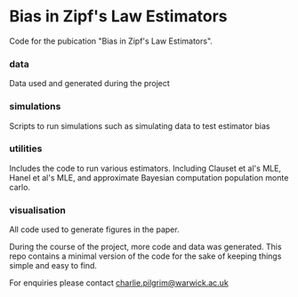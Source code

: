 # Bias in Zipf's Law Estimators

Code for the pubication "Bias in Zipf's Law Estimators".

### data 
Data used and generated during the project

### simulations
Scripts to run simulations such as simulating data to test estimator bias

### utilities
Includes the code to run various estimators. Including Clauset et al's MLE, Hanel et al's MLE, and approximate Bayesian computation population monte carlo. 

### visualisation
All code used to generate figures in the paper. 

During the course of the project, more code and data was generated. This repo contains a minimal version of the code for the sake of keeping things simple and easy to find.  

For enquiries please contact charlie.pilgrim@warwick.ac.uk
